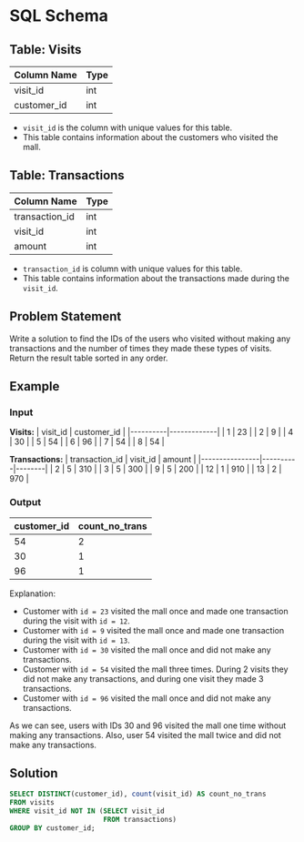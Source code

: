 # SQL Schema

## Table: Visits
| Column Name | Type  |
|-------------|-------|
| visit_id    | int   |
| customer_id | int   |

- `visit_id` is the column with unique values for this table.
- This table contains information about the customers who visited the mall.

## Table: Transactions
| Column Name    | Type  |
|----------------|-------|
| transaction_id | int   |
| visit_id       | int   |
| amount         | int   |

- `transaction_id` is column with unique values for this table.
- This table contains information about the transactions made during the `visit_id`.

## Problem Statement

Write a solution to find the IDs of the users who visited without making any transactions and the number of times they made these types of visits.
Return the result table sorted in any order.

## Example

### Input

**Visits:**
| visit_id | customer_id |
|----------|-------------|
| 1        | 23          |
| 2        | 9           |
| 4        | 30          |
| 5        | 54          |
| 6        | 96          |
| 7        | 54          |
| 8        | 54          |


**Transactions:**
| transaction_id | visit_id | amount |
|----------------|----------|--------|
| 2              | 5        | 310    |
| 3              | 5        | 300    |
| 9              | 5        | 200    |
| 12             | 1        | 910    |
| 13             | 2        | 970    |


### Output
| customer_id | count_no_trans |
|-------------|----------------|
| 54          | 2              |
| 30          | 1              |
| 96          | 1              |


Explanation: 
- Customer with `id = 23` visited the mall once and made one transaction during the visit with `id = 12`.
- Customer with `id = 9` visited the mall once and made one transaction during the visit with `id = 13`.
- Customer with `id = 30` visited the mall once and did not make any transactions.
- Customer with `id = 54` visited the mall three times. During 2 visits they did not make any transactions, and during one visit they made 3 transactions.
- Customer with `id = 96` visited the mall once and did not make any transactions.

As we can see, users with IDs 30 and 96 visited the mall one time without making any transactions. Also, user 54 visited the mall twice and did not make any transactions.

## Solution

```sql
SELECT DISTINCT(customer_id), count(visit_id) AS count_no_trans
FROM visits
WHERE visit_id NOT IN (SELECT visit_id
                       FROM transactions)
GROUP BY customer_id;
